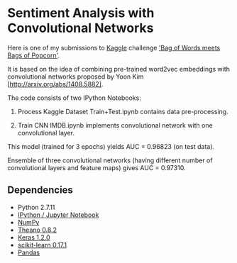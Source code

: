 # Sentiment Analysis with Convolutional Networks

Here is one of my submissions to [Kaggle](http://www.kaggle.com) challenge ['Bag of Words meets Bags of Popcorn'](https://www.kaggle.com/c/word2vec-nlp-tutorial).

It is based on the idea of combining pre-trained word2vec embeddings with convolutional networks proposed by Yoon Kim [http://arxiv.org/abs/1408.5882].

The code consists of two IPython Notebooks:

1. Process Kaggle Dataset Train+Test.ipynb contains data pre-processing.

2. Train CNN IMDB.ipynb implements convolutional network with one convolutional layer.

This model (trained for 3 epochs) yields AUC = 0.96823 (on test data).

Ensemble of three convolutional networks (having different number of convolutional layers and feature maps) gives AUC = 0.97310.

## Dependencies

* Python 2.7.11
* [IPython / Jupyter Notebook](http://ipython.org/)
* [NumPy](http://www.numpy.org/)
* [Theano 0.8.2](https://github.com/Theano/Theano/releases/tag/rel-0.8.2)
* [Keras 1.2.0](https://github.com/fchollet/keras/releases/tag/1.2.0)
* [scikit-learn 0.17.1](https://github.com/scikit-learn/scikit-learn/releases/tag/0.17.1)
* [Pandas](http://pandas.pydata.org/)
